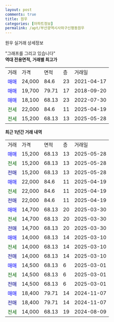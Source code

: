 ```yaml
---
layout: post
comments: true
title: 원우
categories: [아파트정보]
permalink: /apt/부산광역시사하구신평동원우
---
```


원우 실거래 상세정보

<script type="text/javascript">
  google.charts.load('current', {'packages':['line', 'corechart']});
  google.charts.setOnLoadCallback(drawChart);

  function drawChart() {
    var data = new google.visualization.DataTable();
    data.addColumn('date', '거래일');
    data.addColumn('number', "매매");
    data.addColumn('number', "전세");
    data.addColumn('number', "전매");

    data.addRows([[new Date(Date.parse("2025-05-28")), 15200, null, null], [new Date(Date.parse("2025-05-28")), null, 15200, null], [new Date(Date.parse("2025-05-28")), null, null, 15200], [new Date(Date.parse("2025-04-19")), 22000, null, null], [new Date(Date.parse("2025-04-19")), null, 22000, null], [new Date(Date.parse("2025-04-19")), null, null, 22000], [new Date(Date.parse("2025-03-30")), 14700, null, null], [new Date(Date.parse("2025-03-30")), null, 14700, null], [new Date(Date.parse("2025-03-30")), null, null, 14700], [new Date(Date.parse("2025-03-10")), 14000, null, null], [new Date(Date.parse("2025-03-10")), null, 14000, null], [new Date(Date.parse("2025-03-10")), null, null, 14000], [new Date(Date.parse("2025-03-01")), 14500, null, null], [new Date(Date.parse("2025-03-01")), null, 14500, null], [new Date(Date.parse("2025-03-01")), null, null, 14500], [new Date(Date.parse("2024-11-07")), 18400, null, null], [new Date(Date.parse("2024-11-07")), null, null, 18400], [new Date(Date.parse("2024-08-09")), null, 14000, null]]);

    var options = {
      hAxis: {
        format: 'yyyy/MM/dd'
      },    
      lineWidth: 0,
      pointsVisible: true,    
      title: '최근 1년간 유형별 실거래가 분포',
      legend: { position: 'bottom' }
    };

    var formatter = new google.visualization.NumberFormat({pattern:'###,###'} );
    formatter.format(data, 1);
    formatter.format(data, 2);
    
    setTimeout(function() {
        var chart = new google.visualization.LineChart(document.getElementById('columnchart_material'));
        chart.draw(data, (options));
        document.getElementById('loading').style.display = 'none';
    }, 200);
  }
</script>


<div id="loading" style="z-index:20; display: block; margin-left: 0px">"그래프를 그리고 있습니다"</div>
<div id="columnchart_material" style="width: 95%; margin-left: 0px; display: block"></div>
<!-- contents start -->
<b>역대 전용면적, 거래별 최고가</b>
<table class="sortable">
    <tr>
      <td>거래</td>
      <td>가격</td>
      <td>면적</td>
      <td>층</td>
      <td>거래일</td>
    </tr>
        <tr>
          <td><a style="color: blue">매매</a></td>
          <td>24,000</td>
          <td>84.6</td>
          <td>23</td>
          <td>2021-04-17</td>
        </tr>            <tr>
          <td><a style="color: blue">매매</a></td>
          <td>19,700</td>
          <td>79.71</td>
          <td>17</td>
          <td>2018-09-20</td>
        </tr>            <tr>
          <td><a style="color: blue">매매</a></td>
          <td>18,100</td>
          <td>68.13</td>
          <td>23</td>
          <td>2022-07-30</td>
        </tr>        
        <tr>
              <td><a style="color: darkgreen">전세</a></td>
              <td>22,000</td>
              <td>84.6</td>
              <td>11</td>
              <td>2025-04-19</td>
            </tr>            <tr>
              <td><a style="color: darkgreen">전세</a></td>
              <td>15,200</td>
              <td>68.13</td>
              <td>13</td>
              <td>2025-05-28</td>
            </tr>        
    
</table>

<b>최근 1년간 거래 내역</b>

<table class="sortable">
    <tr>
      <td>거래</td>
      <td>가격</td>
      <td>면적</td>
      <td>층</td>
      <td>거래일</td>
    </tr>
    <tr>
      <td><a style="color: blue">매매</a></td>
      <td>15,200</td>
      <td>68.13</td>
      <td>13</td>
      <td>2025-05-28</td>
    </tr>          <tr>
      <td><a style="color: darkgreen">전세</a></td>
      <td>15,200</td>
      <td>68.13</td>
      <td>13</td>
      <td>2025-05-28</td>
    </tr>          <tr>
      <td><a style="color: darkblue">전매</a></td>
      <td>15,200</td>
      <td>68.13</td>
      <td>13</td>
      <td>2025-05-28</td>
    </tr>          <tr>
      <td><a style="color: blue">매매</a></td>
      <td>22,000</td>
      <td>84.6</td>
      <td>11</td>
      <td>2025-04-19</td>
    </tr>          <tr>
      <td><a style="color: darkgreen">전세</a></td>
      <td>22,000</td>
      <td>84.6</td>
      <td>11</td>
      <td>2025-04-19</td>
    </tr>          <tr>
      <td><a style="color: darkblue">전매</a></td>
      <td>22,000</td>
      <td>84.6</td>
      <td>11</td>
      <td>2025-04-19</td>
    </tr>          <tr>
      <td><a style="color: blue">매매</a></td>
      <td>14,700</td>
      <td>68.13</td>
      <td>20</td>
      <td>2025-03-30</td>
    </tr>          <tr>
      <td><a style="color: darkgreen">전세</a></td>
      <td>14,700</td>
      <td>68.13</td>
      <td>20</td>
      <td>2025-03-30</td>
    </tr>          <tr>
      <td><a style="color: darkblue">전매</a></td>
      <td>14,700</td>
      <td>68.13</td>
      <td>20</td>
      <td>2025-03-30</td>
    </tr>          <tr>
      <td><a style="color: blue">매매</a></td>
      <td>14,000</td>
      <td>68.13</td>
      <td>14</td>
      <td>2025-03-10</td>
    </tr>          <tr>
      <td><a style="color: darkgreen">전세</a></td>
      <td>14,000</td>
      <td>68.13</td>
      <td>14</td>
      <td>2025-03-10</td>
    </tr>          <tr>
      <td><a style="color: darkblue">전매</a></td>
      <td>14,000</td>
      <td>68.13</td>
      <td>14</td>
      <td>2025-03-10</td>
    </tr>          <tr>
      <td><a style="color: blue">매매</a></td>
      <td>14,500</td>
      <td>68.13</td>
      <td>6</td>
      <td>2025-03-01</td>
    </tr>          <tr>
      <td><a style="color: darkgreen">전세</a></td>
      <td>14,500</td>
      <td>68.13</td>
      <td>6</td>
      <td>2025-03-01</td>
    </tr>          <tr>
      <td><a style="color: darkblue">전매</a></td>
      <td>14,500</td>
      <td>68.13</td>
      <td>6</td>
      <td>2025-03-01</td>
    </tr>          <tr>
      <td><a style="color: blue">매매</a></td>
      <td>18,400</td>
      <td>79.71</td>
      <td>14</td>
      <td>2024-11-07</td>
    </tr>          <tr>
      <td><a style="color: darkblue">전매</a></td>
      <td>18,400</td>
      <td>79.71</td>
      <td>14</td>
      <td>2024-11-07</td>
    </tr>          <tr>
      <td><a style="color: darkgreen">전세</a></td>
      <td>14,000</td>
      <td>68.13</td>
      <td>19</td>
      <td>2024-08-09</td>
    </tr>      </table>
<!-- contents end -->    

